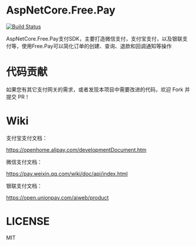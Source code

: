 AspNetCore.Free.Pay
===============

[![Build Status](https://dev.azure.com/HueiFeng/AspNetCore.Free.Pay/_apis/build/status/hueifeng.AspNetCore.Free.Pay?branchName=master)](https://dev.azure.com/HueiFeng/AspNetCore.Free.Pay/_apis/build/status/hueifeng.AspNetCore.Free.Pay?branchName=master)


AspNetCore.Free.Pay支付SDK，主要打造微信支付，支付宝支付，以及银联支付等，使用Free.Pay可以简化订单的创建、查询、退款和回调通知等操作


# 代码贡献

如果您有其它支付网关的需求，或者发现本项目中需要改进的代码，欢迎 Fork 并提交 PR！

# Wiki

支付宝支付文档：

https://openhome.alipay.com/developmentDocument.htm

微信支付文档：

https://pay.weixin.qq.com/wiki/doc/api/index.html

银联支付文档：

https://open.unionpay.com/ajweb/product

# LICENSE

MIT
